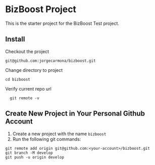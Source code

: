 # BizBoost Project

This is the starter project for the BizBoost Test project.

## Install

Checkout the project

```
git@github.com:jorgecarmona/bizboost.git
```

Change directory to project

```
cd bizboost
```

Verify current repo url

```
  git remote -v
```

## Create New Project in Your Personal Github Account

1. Create a new project with the name `bizboost`
2. Run the following git commands:

```
git remote add origin git@github.com:<your-account>/bizboost.git
git branch -M develop
git push -u origin develop
```
